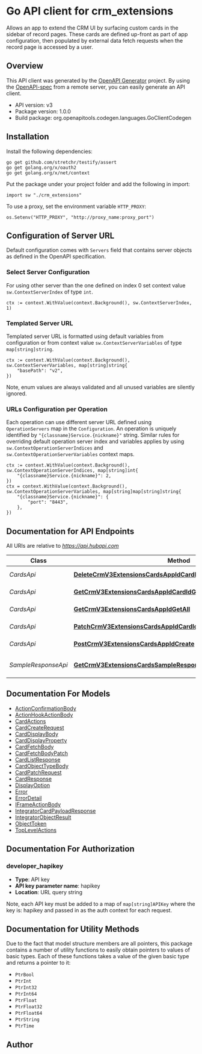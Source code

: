 # Go API client for crm_extensions

Allows an app to extend the CRM UI by surfacing custom cards in the sidebar of record pages. These cards are defined up-front as part of app configuration, then populated by external data fetch requests when the record page is accessed by a user.

## Overview
This API client was generated by the [OpenAPI Generator](https://openapi-generator.tech) project.  By using the [OpenAPI-spec](https://www.openapis.org/) from a remote server, you can easily generate an API client.

- API version: v3
- Package version: 1.0.0
- Build package: org.openapitools.codegen.languages.GoClientCodegen

## Installation

Install the following dependencies:

```shell
go get github.com/stretchr/testify/assert
go get golang.org/x/oauth2
go get golang.org/x/net/context
```

Put the package under your project folder and add the following in import:

```golang
import sw "./crm_extensions"
```

To use a proxy, set the environment variable `HTTP_PROXY`:

```golang
os.Setenv("HTTP_PROXY", "http://proxy_name:proxy_port")
```

## Configuration of Server URL

Default configuration comes with `Servers` field that contains server objects as defined in the OpenAPI specification.

### Select Server Configuration

For using other server than the one defined on index 0 set context value `sw.ContextServerIndex` of type `int`.

```golang
ctx := context.WithValue(context.Background(), sw.ContextServerIndex, 1)
```

### Templated Server URL

Templated server URL is formatted using default variables from configuration or from context value `sw.ContextServerVariables` of type `map[string]string`.

```golang
ctx := context.WithValue(context.Background(), sw.ContextServerVariables, map[string]string{
	"basePath": "v2",
})
```

Note, enum values are always validated and all unused variables are silently ignored.

### URLs Configuration per Operation

Each operation can use different server URL defined using `OperationServers` map in the `Configuration`.
An operation is uniquely identified by `"{classname}Service.{nickname}"` string.
Similar rules for overriding default operation server index and variables applies by using `sw.ContextOperationServerIndices` and `sw.ContextOperationServerVariables` context maps.

```
ctx := context.WithValue(context.Background(), sw.ContextOperationServerIndices, map[string]int{
	"{classname}Service.{nickname}": 2,
})
ctx = context.WithValue(context.Background(), sw.ContextOperationServerVariables, map[string]map[string]string{
	"{classname}Service.{nickname}": {
		"port": "8443",
	},
})
```

## Documentation for API Endpoints

All URIs are relative to *https://api.hubapi.com*

Class | Method | HTTP request | Description
------------ | ------------- | ------------- | -------------
*CardsApi* | [**DeleteCrmV3ExtensionsCardsAppIdCardIdArchive**](docs/CardsApi.md#deletecrmv3extensionscardsappidcardidarchive) | **Delete** /crm/v3/extensions/cards/{appId}/{cardId} | Delete a card
*CardsApi* | [**GetCrmV3ExtensionsCardsAppIdCardIdGetById**](docs/CardsApi.md#getcrmv3extensionscardsappidcardidgetbyid) | **Get** /crm/v3/extensions/cards/{appId}/{cardId} | Get a card.
*CardsApi* | [**GetCrmV3ExtensionsCardsAppIdGetAll**](docs/CardsApi.md#getcrmv3extensionscardsappidgetall) | **Get** /crm/v3/extensions/cards/{appId} | Get all cards
*CardsApi* | [**PatchCrmV3ExtensionsCardsAppIdCardIdUpdate**](docs/CardsApi.md#patchcrmv3extensionscardsappidcardidupdate) | **Patch** /crm/v3/extensions/cards/{appId}/{cardId} | Update a card
*CardsApi* | [**PostCrmV3ExtensionsCardsAppIdCreate**](docs/CardsApi.md#postcrmv3extensionscardsappidcreate) | **Post** /crm/v3/extensions/cards/{appId} | Create a new card
*SampleResponseApi* | [**GetCrmV3ExtensionsCardsSampleResponseGetCardsSampleResponse**](docs/SampleResponseApi.md#getcrmv3extensionscardssampleresponsegetcardssampleresponse) | **Get** /crm/v3/extensions/cards/sample-response | Get sample card detail response


## Documentation For Models

 - [ActionConfirmationBody](docs/ActionConfirmationBody.md)
 - [ActionHookActionBody](docs/ActionHookActionBody.md)
 - [CardActions](docs/CardActions.md)
 - [CardCreateRequest](docs/CardCreateRequest.md)
 - [CardDisplayBody](docs/CardDisplayBody.md)
 - [CardDisplayProperty](docs/CardDisplayProperty.md)
 - [CardFetchBody](docs/CardFetchBody.md)
 - [CardFetchBodyPatch](docs/CardFetchBodyPatch.md)
 - [CardListResponse](docs/CardListResponse.md)
 - [CardObjectTypeBody](docs/CardObjectTypeBody.md)
 - [CardPatchRequest](docs/CardPatchRequest.md)
 - [CardResponse](docs/CardResponse.md)
 - [DisplayOption](docs/DisplayOption.md)
 - [Error](docs/Error.md)
 - [ErrorDetail](docs/ErrorDetail.md)
 - [IFrameActionBody](docs/IFrameActionBody.md)
 - [IntegratorCardPayloadResponse](docs/IntegratorCardPayloadResponse.md)
 - [IntegratorObjectResult](docs/IntegratorObjectResult.md)
 - [ObjectToken](docs/ObjectToken.md)
 - [TopLevelActions](docs/TopLevelActions.md)


## Documentation For Authorization



### developer_hapikey

- **Type**: API key
- **API key parameter name**: hapikey
- **Location**: URL query string

Note, each API key must be added to a map of `map[string]APIKey` where the key is: hapikey and passed in as the auth context for each request.


## Documentation for Utility Methods

Due to the fact that model structure members are all pointers, this package contains
a number of utility functions to easily obtain pointers to values of basic types.
Each of these functions takes a value of the given basic type and returns a pointer to it:

* `PtrBool`
* `PtrInt`
* `PtrInt32`
* `PtrInt64`
* `PtrFloat`
* `PtrFloat32`
* `PtrFloat64`
* `PtrString`
* `PtrTime`

## Author



